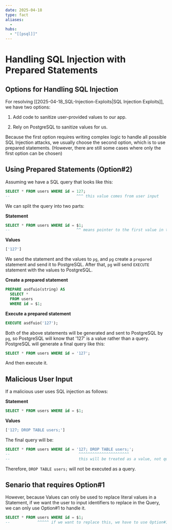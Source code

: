 ```yaml
---
date: 2025-04-18
type: fact
aliases:
  -
hubs:
  - "[[psql]]"
---
```


# Handling SQL Injection with Prepared Statements

## Options for Handling SQL Injection

For resolving [[2025-04-18_SQL-Injection-Exploits|SQL Injection Exploits]], we have two options:

1. Add code to sanitize user-provided values to our app.

2. Rely on PostgreSQL to sanitize values for us.

Because the first option requires writing complex logic to handle all possible SQL Injection attacks, we usually choose the second option, which is to use prepared statements. (However, there are still some cases where only the first option can be chosen)


## Using Prepared Statements (Option#2)

Assuming we have a SQL query that looks like this:

```sql
SELECT * FROM users WHERE id = 127;
--                             ^^^ this value comes from user input
```

We can split the query into two parts:

**Statement**
```sql
SELECT * FROM users WHERE id = $1;
--                             ^^ means pointer to the first value in the list of values
```

**Values**
```sql
['127']
```

We send the statement and the values to `pg`, and `pg` create a `prepared` statement and send it to PostgreSQL. After that, `pg` will send `EXECUTE` statement with the values to PostgreSQL.

**Create a prepared statement**
```sql
PREPARE asdfuio(string) AS
  SELECT *
  FROM users
  WHERE id = $1;
```

**Execute a prepared statement**
```sql
EXECUTE asdfuio('127');
```

Both of the above statements will be generated and sent to PostgreSQL by `pg`, so PostgreSQL will know that '127' is a value rather than a query. PostgreSQL will generate a final query like this:

```sql
SELECT * FROM users WHERE id = '127';
```
And then execute it.


## Malicious User Input

If a malicious user uses SQL injection as follows:

**Statement**
```sql
SELECT * FROM users WHERE id = $1;
```
**Values**
```sql
['127; DROP TABLE users;']
```
The final query will be:
```sql
SELECT * FROM users WHERE id = '127; DROP TABLE users;';
--                              ^^^^^^^^^^^^^^^^^^^^^^
--                              this will be treated as a value, not query
```
Therefore, `DROP TABLE users;` will not be executed as a query.


## Senario that requires Option#1

However, because Values can only be used to replace literal values in a Statement, if we want the user to input identifiers to replace in the Query, we can only use Option#1 to handle it.

```sql
SELECT * FROM users WHERE id = $1;
--            ^^^^^ if we want to replace this, we have to use Option#1
```
